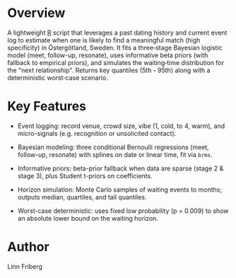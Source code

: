 # Overview

A lightweight [R](https://www.r-project.org) script that leverages a past dating history and current event log to estimate when one is likely to find a meaningful match (high specificity) in Östergötland, Sweden. It fits a three‐stage Bayesian logistic model (meet, follow-up, resonate), uses informative beta priors (with fallback to empirical priors), and simulates the waiting‐time distribution for the "next relationship". Returns key quantiles (5th - 95th) along with a deterministic worst‐case scenario.

# Key Features

* Event logging: record venue, crowd size, vibe (1, cold, to 4, warm), and micro-signals (e.g. recognition or unsolicited contact).

* Bayesian modeling: three conditional Bernoulli regressions (meet, follow-up, resonate) with splines on date or linear time, fit via `brms`.

* Informative priors: beta-prior fallback when data are sparse (stage 2 & stage 3), plus Student t-priors on coefficients.

* Horizon simulation: Monte Carlo samples of waiting events to months; outputs median, quartiles, and tail quantiles.

* Worst-case deterministic: uses fixed low probability (p = 0.009) to show an absolute lower bound on the waiting horizon.

# Author

Linn Friberg
